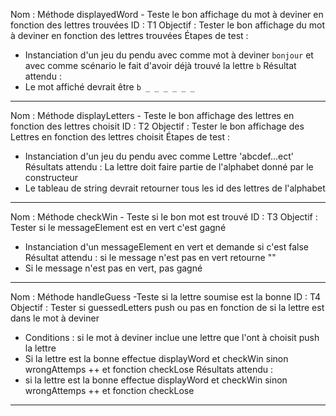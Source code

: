 Nom : Méthode displayedWord - Teste le bon affichage du mot à deviner en fonction des lettres trouvées
ID : T1
Objectif : Tester le bon affichage du mot à deviner en fonction des lettres trouvées
Étapes de test :
- Instanciation d'un jeu du pendu avec comme mot à deviner `bonjour` et avec comme scénario le fait d'avoir déjà trouvé la lettre `b`
Résultat attendu :
- Le mot affiché devrait être `b _ _ _ _ _ _`

------------------

Nom : Méthode displayLetters - Teste le bon affichage des lettres en fonction des lettres choisit
ID : T2
Objectif : Tester le bon affichage des Lettres en fonction des lettres choisit
Étapes de test :
- Instanciation d'un jeu du pendu avec comme Lettre 'abcdef...ect'
Résultats attendu : La lettre doit faire partie de l'alphabet donné par le constructeur
- Le tableau de string devrait retourner tous les id des lettres de l'alphabet

--------------

Nom : Méthode checkWin - Teste si le bon mot est trouvé
ID : T3
Objectif : Tester si le messageElement est en vert c'est gagné
- Instanciation d'un messageElement en vert et demande si c'est false
Résultat attendu : si le message n'est pas en vert retourne ""
- Si le message n'est pas en vert, pas gagné

------------

Nom : Méthode handleGuess -Teste si la lettre soumise est la bonne
ID : T4
Objectif : Tester si guessedLetters push ou pas en fonction de si la lettre est dans le mot à deviner
- Conditions : si le mot à deviner inclue une lettre que l'ont à choisit push la lettre  
- Si la lettre est la bonne effectue displayWord et checkWin sinon wrongAttemps ++ et fonction checkLose
Résultats attendu : 
- si la lettre est la bonne effectue displayWord et checkWin sinon wrongAttemps ++ et fonction checkLose

----------------

